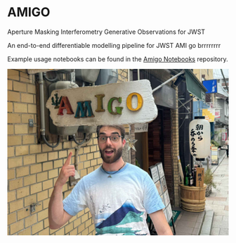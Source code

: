 # AMIGO

Aperture Masking Interferometry Generative Observations for JWST

An end-to-end differentiable modelling pipeline for JWST AMI go brrrrrrrr

Example usage notebooks can be found in the [Amigo Notebooks](https://github.com/LouisDesdoigts/amigo_notebooks) repository.

![AMIGO](media/max.jpg)
